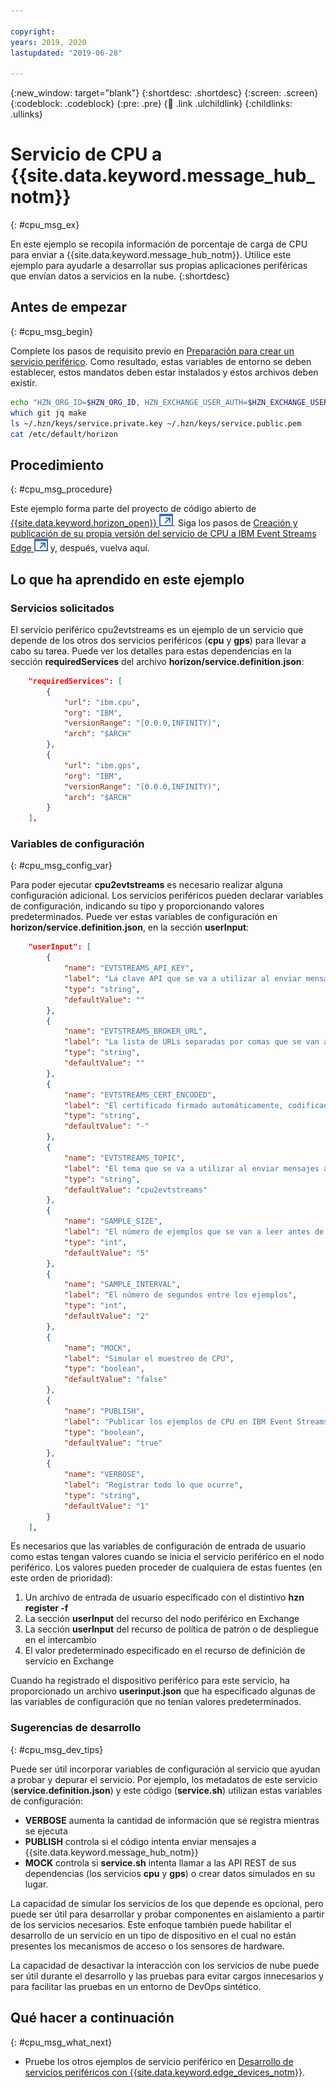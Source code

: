 ```yaml
---

copyright:
years: 2019, 2020
lastupdated: "2019-06-28"

---
```


{:new_window: target="blank"}
{:shortdesc: .shortdesc}
{:screen: .screen}
{:codeblock: .codeblock}
{:pre: .pre}
{:child: .link .ulchildlink}
{:childlinks: .ullinks}

# Servicio de CPU a {{site.data.keyword.message_hub_notm}}
{: #cpu_msg_ex}

En este ejemplo se recopila información de porcentaje de carga de CPU para enviar a {{site.data.keyword.message_hub_notm}}. Utilice este ejemplo para ayudarle a desarrollar sus propias aplicaciones periféricas que envían datos a servicios en la nube.
{:shortdesc}

## Antes de empezar
{: #cpu_msg_begin}

Complete los pasos de requisito previo en [Preparación para crear un servicio periférico](service_containers.md). Como resultado, estas variables de entorno se deben establecer, estos mandatos deben estar instalados y estos archivos deben existir.

```bash
echo "HZN_ORG_ID=$HZN_ORG_ID, HZN_EXCHANGE_USER_AUTH=$HZN_EXCHANGE_USER_AUTH, DOCKER_HUB_ID=$DOCKER_HUB_ID"
which git jq make
ls ~/.hzn/keys/service.private.key ~/.hzn/keys/service.public.pem
cat /etc/default/horizon
```

## Procedimiento
{: #cpu_msg_procedure}

Este ejemplo forma parte del proyecto de código abierto de [{{site.data.keyword.horizon_open}} ![Se abre en otro separador](../../images/icons/launch-glyph.svg "Se abre en otro separador")](https://github.com/open-horizon/). Siga los pasos de [Creación y publicación de su propia versión del servicio de CPU a IBM Event Streams Edge ![Se abre en otro separador](../../images/icons/launch-glyph.svg "Se abre en otro separador")](https://github.com/open-horizon/examples/blob/master/edge/evtstreams/cpu2evtstreams/CreateService.md#-building-and-publishing-your-own-version-of-the-cpu-to-ibm-event-streams-edge-service) y, después, vuelva aquí.

## Lo que ha aprendido en este ejemplo

### Servicios solicitados

El servicio periférico cpu2evtstreams es un ejemplo de un servicio que depende de los otros dos servicios periféricos (**cpu** y **gps**) para llevar a cabo su tarea. Puede ver los detalles para estas dependencias en la sección **requiredServices** del archivo **horizon/service.definition.json**:

```json
    "requiredServices": [
        {
            "url": "ibm.cpu",
            "org": "IBM",
            "versionRange": "[0.0.0,INFINITY)",
            "arch": "$ARCH"
        },
        {
            "url": "ibm.gps",
            "org": "IBM",
            "versionRange": "[0.0.0,INFINITY)",
            "arch": "$ARCH"
        }
    ],
```

### Variables de configuración
{: #cpu_msg_config_var}

Para poder ejecutar **cpu2evtstreams** es necesario realizar alguna configuración adicional. Los servicios periféricos pueden declarar variables de configuración, indicando su tipo y proporcionando valores predeterminados. Puede ver estas variables de configuración en **horizon/service.definition.json**, en la sección **userInput**:

```json  
    "userInput": [
        {
            "name": "EVTSTREAMS_API_KEY",
            "label": "La clave API que se va a utilizar al enviar mensajes a la instancia de IBM Event Streams",
            "type": "string",
            "defaultValue": ""
        },
        {
            "name": "EVTSTREAMS_BROKER_URL",
            "label": "La lista de URLs separadas por comas que se van a utilizar al enviar mensajes a la instancia de IBM Event Streams",
            "type": "string",
            "defaultValue": ""
        },
        {
            "name": "EVTSTREAMS_CERT_ENCODED",
            "label": "El certificado firmado automáticamente, codificado en base64 que se va a utilizar al enviar mensajes a la instancia de ICP de IBM Event Streams. No es necesario para IBM Cloud Event Streams.",
            "type": "string",
            "defaultValue": "-"
        },
        {
            "name": "EVTSTREAMS_TOPIC",
            "label": "El tema que se va a utilizar al enviar mensajes a la instancia de IBM Event Streams",
            "type": "string",
            "defaultValue": "cpu2evtstreams"
        },
        {
            "name": "SAMPLE_SIZE",
            "label": "El número de ejemplos que se van a leer antes de calcular el promedio",
            "type": "int",
            "defaultValue": "5"
        },
        {
            "name": "SAMPLE_INTERVAL",
            "label": "El número de segundos entre los ejemplos",
            "type": "int",
            "defaultValue": "2"
        },
        {
            "name": "MOCK",
            "label": "Simular el muestreo de CPU",
            "type": "boolean",
            "defaultValue": "false"
        },
        {
            "name": "PUBLISH",
            "label": "Publicar los ejemplos de CPU en IBM Event Streams",
            "type": "boolean",
            "defaultValue": "true"
        },
        {
            "name": "VERBOSE",
            "label": "Registrar todo lo que ocurre",
            "type": "string",
            "defaultValue": "1"
        }
    ],
```

Es necesarios que las variables de configuración de entrada de usuario como estas tengan valores cuando se inicia el servicio periférico en el nodo periférico. Los valores pueden proceder de cualquiera de estas fuentes (en este orden de prioridad):

1. Un archivo de entrada de usuario especificado con el distintivo **hzn register -f**
2. La sección **userInput** del recurso del nodo periférico en Exchange
3. La sección **userInput** del recurso de política de patrón o de despliegue en
el intercambio
4. El valor predeterminado especificado en el recurso de definición de servicio en Exchange

Cuando ha registrado el dispositivo periférico para este servicio, ha proporcionado un archivo **userinput.json** que ha especificado algunas de las variables de configuración que no tenían valores predeterminados.

### Sugerencias de desarrollo
{: #cpu_msg_dev_tips}

Puede ser útil incorporar variables de configuración al servicio que ayudan a probar
y depurar el servicio. Por ejemplo, los metadatos de este servicio (**service.definition.json**) y este código (**service.sh**) utilizan estas variables de configuración:

* **VERBOSE** aumenta la cantidad de información que se registra mientras se ejecuta
* **PUBLISH** controla si el código intenta enviar mensajes a {{site.data.keyword.message_hub_notm}}
* **MOCK** controla si **service.sh** intenta llamar a las API REST de sus dependencias (los servicios **cpu** y **gps**) o crear datos simulados en su lugar.

La capacidad de simular los servicios de los que depende es opcional, pero puede ser útil para desarrollar y probar componentes en aislamiento a partir de los servicios necesarios. Este enfoque también puede habilitar el desarrollo de un servicio en un tipo de dispositivo en el cual no están presentes los mecanismos de acceso o los sensores de hardware.

La capacidad de desactivar la interacción con los servicios de nube puede ser útil durante el desarrollo
y las pruebas para evitar cargos innecesarios y para facilitar las pruebas en un entorno de DevOps sintético.

## Qué hacer a continuación
{: #cpu_msg_what_next}

* Pruebe los otros ejemplos de servicio periférico en [Desarrollo de servicios periféricos con {{site.data.keyword.edge_devices_notm}}](developing.md).
